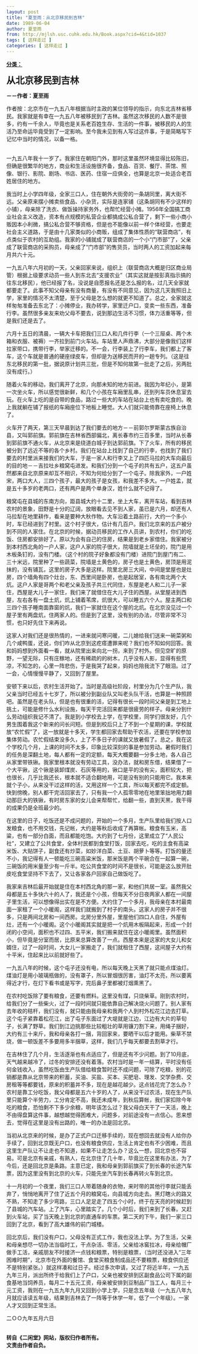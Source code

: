 ```yaml
---
layout: post
title: "夏至雨：从北京移民到吉林"
date: 1989-06-04
author: 夏至雨
from: http://mjlsh.usc.cuhk.edu.hk/Book.aspx?cid=4&tid=1037
tags: [ 这样走过 ]
categories: [ 这样走过 ]
---
```


<div style="margin: 15px 10px 10px 0px;">
 <div>
  <span id="ctl00_ContentPlaceHolder1_chapter1_SubjectLabel" style="font-weight:bold;text-decoration:underline;">
   分类：
  </span>
 </div>
 <p>
  <strong>
   <font size="5">
    从北京移民到吉林
   </font>
  </strong>
 </p>
 <p>
  <strong>
   －－作者：夏至雨
  </strong>
 </p>
 <p>
  作者按：北京市在一九五八年根据当时主政的某位领导的指示，向东北吉林省移民。我家就是有幸在一九五八年被移民到了吉林。虽然这次移民的人数不是很多，约有一千余人，毕竟也是关系老百姓生存、生活的一件事，被移民的人的生活乃至命运毕竟受到了一定影响。至今我未见到有人写过这件事，于是简略写下记忆中当时的情况，以备一格。
 </p>
 <p>
  <br/>
  一九五八年我十一岁了。我家住在朝阳门外，那时这里虽然环境显得比较陈旧，但确是很繁华的地方，商业和生活设施很齐备，食品、百货、餐厅、茶馆、照像、银行、影院、剧场、书店、医药、住宿一应俱全，也算是北京一处适合老百姓居住的地方。
 </p>
 <p>
  我当时上小学四年级，全家三口人，住在朝外大街旁的一条胡同里，离大街不远。父亲原来摆小摊卖些食品、小杂货，实际是连家铺（这条胡同有不少这样的小铺），母亲除了洗衣、做饭操持家务外，也帮忙经营小摊。1956年全国搞工商业社会主义改造，资本有点规模的私营企业都搞成公私合营了，剩下一些小商小贩因本小利微，搞公私合营不够资格，但是也不能像以前一样个体经营，也要走社会主义道路，于是由十几家类似的小商贩，组成了集体性质的“联营商店”，有点类似于农村的互助组。我家的小铺就成了联营商店的一个小“门市部”了，父亲成了联营商店的采购员，母亲成了“门市部”的售货员，当时两人的工资加起来每月共六十元。
 </p>
 <p>
  一九五八年六月初的一天，父亲回家来说，组织上（联营商店大概是归区商业局管）根据上级要求动员一些人到东北去“支援农业”（其实这就是按彭真指示搞的往东北移民），他已经报了名，没说是自愿报名还是怎么报的名，过几天全家就都要走了。此事不知父母亲有没有商量，有没有不同意见，因为这几天我照旧上学，家里的情况不太清楚，至于父母是怎么想的就更不知道了。总之，全家就这样匆匆准备去东北了：小摊停业，我办转学，家里迁户口，变卖一些东西，准备行李。虽然很多亲友来劝父母不要去，说到那边生活不习惯，体力活重等等，但是我们还是去了。
 </p>
 <p>
  六月十五日的清晨，一辆大卡车把我们三口人和几件行李（一个三屉桌、两个木箱和衣服、被褥）一齐拉到前门火车站。车站里人声鼎沸，大部分是像我们这样拉家带口，携带行李，举家迁移的。不一会，行李装上了行李车，我们都上了客车，这个车就是普通的硬座绿皮车，但却是为送移民而开的一趟专列。（这是往东北移民的第一批，据说原计划共三批，但是不知何故第一批走了之后，另两批没有成行。）
 </p>
 <p>
  随着火车的移动，我们离开了北京，向那未知的地方前进。我因为年纪小，是第一次坐火车，所以感觉很新鲜，和几个小孩在车廂里乱串，还到列车员休息室去玩。在火车上吃的是自带的食品，路过一些大的车站在站台上也有卖吃食的。晚上我就躺在铺了报纸的车廂座位下地板上睡觉。大人们就只能倚靠在座椅上休息了。
 </p>
 <p>
  火车开了两天，第三天早晨到达了我们要去的地方－－前郭尔罗斯蒙古族自治县，又叫郭前旗。郭前旗在吉林省西部偏北，离长春市约三百多里，当时从长春到郭前旗不通火车，从北京来是绕道白城子到达郭前旗。下了火车，所有的移民被分到了远近不等的各个乡村。我们在站台上找到了自己的行李，也找到了我们要去的村里派来接我们的大车，于是一家人和行李又上了四匹马拉的大车向最后的目的地－－吉拉吐乡粮窝屯进发。和我们分到一个屯子的共有五户，这五户虽然都来自北京原来却互不相识，不知为何给分到了一个屯子。除我家外，一户姓宋，两口大人，三四个孩子，最大的孩子是女孩，和我差不多大。一户姓孟，就是五十多岁的老两口，还有两户是两个单身汉，姓什么就不记得了。
 </p>
 <p>
  粮窝屯在县城的东南方向，距县城大约十二里，坐上大车，离开车站，看到吉林农村的景象，田野是十分的辽阔，放眼看去见不到人家，虽已是六月，却还有人马拉犁在地里耕作，看来是要种大秋作物。大车沿着土路前行，大约一个多小时，车已经进到了村里。这个村子很大，估计有几百户。我们北京来的五户被分到不同的人家住。在北京的时候，据动员移民的工作人员讲，到农村，你们的吃饭、住房都安排好了。原以为会有自己的住房，结果是到老乡家借住。我家被分到本村西北角的一户人家，这户人家的院子很大，院墙就是土坯垒的，院门是用木板条钉的，没有门楼。（这个村的院子好象都没有门楼）进院门到屋门有二、三十米远，院里种了一些蔬菜，院墙是土黄色的，房子也是土黄色，房顶是用泥抹的，没有铺瓦，这里的房子大多是这样。院里北房三大间，中间是堂屋也是灶房，四个墙角有四个灶台，东、西里间是卧房，也是起居室，各有南北两个大炕。这户人家是哥两个和老父亲及孩子共三代同住，东屋是老人和二儿子一家住，西屋是大儿子一家住，我们来了就借住在大儿子住的西屋。从堂屋进到西屋，左右各有一盘土炕，炕上铺着苇席，炕很大，可以睡五六个人。屋主两口和三四个孩子睡南面靠窗的炕，我们一家就住在这个屋的北炕。在北京没见过一个屋子里有两盘炕，住两家人的。但是到了这里，没有别的办法，尽管非常不习惯，也只好先住下来再说。
 </p>
 <p>
  这家人对我们还是很热情的，一进来就问寒问暖，二儿媳给我们送来一碗菜粥和几个咸鸭蛋，还说，你们咋从北京到这疙瘩遭罪来呢？我们也不知如何回答。我和妈妈想到外面看一看，就从院里出来向北一拐，来到了村外。但见空旷的原野，一望无际，只有庄稼地，还有稀疏的的树木，几乎没有人影，显得有些荒凉，不知怎的，心里一阵悲伤，于是我哭了起来，妈妈也陪我流下了眼泪。过了一会，心情慢慢平静了，又回到了屋里。
 </p>
 <p>
  安顿下来以后，农村生活开始了。当时是高级社阶段，村里分为几个生产队，我父亲当时已经五十七岁了，所以被分到副业队又叫老头队干活，也算是一种照顾吧。虽然是在老头队，但是也有很重的活，记得有很长一段时间父亲是到工地上挑土，可能是修什么水利设施，每天干完活回来都是很疲劳的样子。母亲分到什么劳动组织我记不清了。我是到小学校去上学，在学校里，同学们很友好，几个男生围着我这个新来的问长问短。但是到校后只上了不到一个星期的课，学校就放“农忙假”了，这一放就是十多天，学生都回家去帮助干农活，还要在学校参加集体劳动。农忙假结束没多久，上了不多日子的课就又放暑假了。总之，我在这个学校几个月，上课的时间不太多，印象比较深刻的事是参加劳动。暑假时我们的任务是深翻土地，每人都有一定的定额，每天大概要翻一分多土地，各人自己从家里带铁锹。我家里根本就没有劳动工具，没办法，就和房东借，结果借了一个大平锹，这个锹是装卸煤炭、石灰等用的，锹口是平的没有尖，面积较大，把也很长，几乎比我还长，根本就不适合翻地用，可是没有别的只能用它。我本来就个子小，从来没干过这样的活，又用这样一个工具，所以每天都完不成定额。快到傍晚，别人都干完活回家去了，只有我一个人孤零零地在地里笨拙地用力翻动那巨大的铁锹，有时房东家的女儿会来帮帮忙，给翻一些，直到天黑，我干得的成果仍是全班最少的。
 </p>
 <p>
  在这里的日子，吃饭还是不成问题的，开始的一个多月，生产队里给我们按人口发粮食，也不用交钱，先记帐，大约是等秋后收成了再算帐。粮食有玉米，高粱，也有一部分白面，而且都能吃饱。大约到了七月份，这里成立了“人民公社”，又建立了公共食堂，全体村民都到食堂打饭，回家去吃，吃的主食有高粱米饭、大贴饼子，副食还有炒菜，如妙洋白菜、土豆、胡萝卜等等。打饭的量还不小，我记得有人一顿能吃三碗高粱米饭，那米饭是两个平碗合在一起算一碗，三碗饭的用米量至少有一斤半。吃公共食堂的时间不是很长，可能是这么放开肚皮吃食堂坚持不下去了，又让各家各户回家自己做饭吃了。
 </p>
 <p>
  我家来吉林后最开始就是住在本村西北角的那一家，和他们共居一室。虽然我父母都是五十多快六十的人了，我还是个小孩，但每天不分日夜两家人都在一间屋子里生活，可以想像得出实在是不方便。大约住了一个多月，我母亲在本村最南面一家租了一个小暖阁，这样我们就搬到了村子的南头。这家人的房子并不很多，只是两间北房和一间西房。北房分里外屋，里屋他们四口人自住，外屋有灶，还有一个小暖阁。这个小暖阁其实就是把一个炕用木板隔起来，形成一个封闭的小空间，面积也不过四、五平米，我们搬来就住在这小暖阁里。虽然面积小，但毕竟是分室而居，比原来总算改善了一点。西屋本来是这家的大女儿和女婿住，过了一段时间，大女儿一家搬走了，我们就租住了西屋，这间屋子大约有十平米，住起来比以前就好些了。
 </p>
 <p>
  一九五八年的时候，这个屯子还没有电，所以每天晚上天黑了就只能点煤油灯。煤油灯是用小玻璃瓶做的，没有罩子，所以冒烟很厉害，油灯不太亮，所以要离得近才行，在灯下看书或是写字，完后鼻子里都被灯烟熏黑了。
 </p>
 <p>
  在农村吃饭除了要有粮食，还要有燃料。这里没有煤，只烧柴草。刚到农村时，给我们分了一些柴火，过了一段时间就只能依靠自己解决烧火问题了。别人家有去年收的秸杆，我们没有，就只能由我母亲和我两个人到村外松花江边去打草。这个屯子紧靠着松花江，出了屯子东面过了大堤就是江边，江边有大片的草旬子，长满了野草。我们到江边挑那些比较粗壮的草用镰刀割下来，用绳子捆好，大约有三十来斤，我和母亲各打一捆，背回家来，要晒干以后才能用。柴草不禁烧，做一顿饭差不多要用多半捆草，这样，我们几乎每天都要去割草才行。
 </p>
 <p>
  在吉林住了几个月，生活逐渐也有点适应了，但是还有不少问题。到了10月底，天气越来越冷了，过冬的安排还没有着落。农村当时是一年一结算，平时没有任何金钱收入，虽然吃饭由生产队借给粮食暂时还不成问题，可除了吃粮，别的花销都是靠从北京带来的积蓄，买油、买盐、买本、买肥皂、理发、交学杂费、交房租等等都要钱，原来的积蓄并不多，现在是越花越少。这点钱花完了怎么办？农村是靠工分吃饭，我父母都是五六十岁的人了，从来没干过农活，现在生产队里只能算个半劳力，工分肯定不高，我还未成年，到秋后算帐，我们家扣除今年吃的粮食，恐怕剩不下多少余粮，明年该怎么过？我父母白天干了一天活，晚上不由得盘算这件事，越想越觉得困难大，问题多，对前途没有一点信心。思来想去，觉得在这里是没有出路的，唯一的办法是回北京。
 </p>
 <p>
  当初从北京来的时候，是办了正式户口迁移手续的，现在想回去就没有人给你办手续了，回到北京既无户口，也没有粮食供应，生活上肯定也有不少困难，而且这里生产队让不让走也不知道，如果不让走怎么办？这么一想，回北京也不容易。可是北京有亲戚，有熟人，在北京住了几十年，毕竟比在这里有办法，为了今后，还是回北京是条路。主意已定，我和母亲到郭前旗买了到长春的长途汽车票，因为这里没有到北京的火车，只能先坐汽车到长春再转火车到北京。
 </p>
 <p>
  十一月初的一个夜里，我们三口人带着随身的衣物，来时带的其他行李就只能丢弃了，悄悄地离开了住了近五个月的粮窝屯，向县城方向走去。黑灯瞎火的路又不熟，不知走了多少弯路，三口人足足走了四五个小时，终于在天亮的时候赶到了县城的汽车站。上了汽车，心里踏实了。几个小时后，我们来到了长春。又赶到火车站，买了当天晚上到北京的直通车的车票。第二天的下午，我们一家三口回到了北京，看到了高大雄伟的前门城楼。
 </p>
 <p>
  回北京后，我们没有户口，父母没有正式工作，我也没法上学。为了生活，父亲和母亲想尽一切办法当临时工，干点杂活、零活，父亲给冰窖拉冰，母亲给帽厂做手工活，亲戚朋友不时接济一点钱和粮票，特别是粮票，（当时还没进入“三年困难时期”，北京市在外面的餐馆、食堂买粮食制成品还不要粮票，粮食供应还不是特别紧张。）就这样凑和过日子。经过多次申请，又过了将近半年，一九五九年三月，派出所终于给我们上了户口，父亲也被安排到区副食品公司下属的副食基地当饲养员，每月二十五元工资，母亲被安排到豆制品厂当工人，每月三十元工资，我则在一九五九年九月又回到小学上学，只是念五年级（一九五八年九月就应该读五年级，结果到吉林去了一阵等于休学一年，低了一个年级）。一家人才又回到正常生活。
 </p>
 <p>
  二ＯＯ九年五月六日
 </p>
 <p>
  <br/>
  <strong>
   转自《二闲堂》网站，版权归作者所有。
   <br/>
   文责由作者自负。
  </strong>
 </p>
</div>

